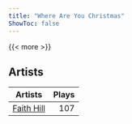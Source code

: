 ```yaml
---
title: "Where Are You Christmas"
ShowToc: false
---
```


{{< more >}}

## Artists
Artists | Plays 
----- | -----: 
[Faith Hill](/artists/faith-hill-58019) | 107


